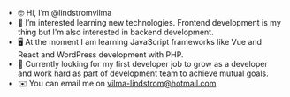 - 🤓 Hi, I’m @lindstromvilma
- 🧠 I’m interested learning new technologies. Frontend development is my thing but I'm also interested in backend development.
- 🖥️ At the moment I am learning JavaScript frameworks like Vue and React and WordPress development with PHP.
- 🤝 Currently looking for my first developer job to grow as a developer and work hard as part of development team to achieve mutual goals.
- ✉️ You can email me on vilma-lindstrom@hotmail.com

<!---
lindstromvilma/lindstromvilma is a ✨ special ✨ repository because its `README.md` (this file) appears on your GitHub profile.
You can click the Preview link to take a look at your changes.
--->
